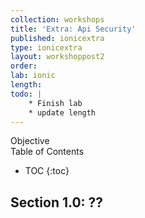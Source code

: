 ```yaml
---
collection: workshops
title: 'Extra: Api Security'
published: ionicextra
type: ionicextra
layout: workshoppost2
order:
lab: ionic
length:
todo: |
    * Finish lab
    * update length
---
```


<div class="fake-h2">Objective</div>

<div class="fake-h2">Table of Contents</div>

* TOC
{:toc}


## Section 1.0: ??